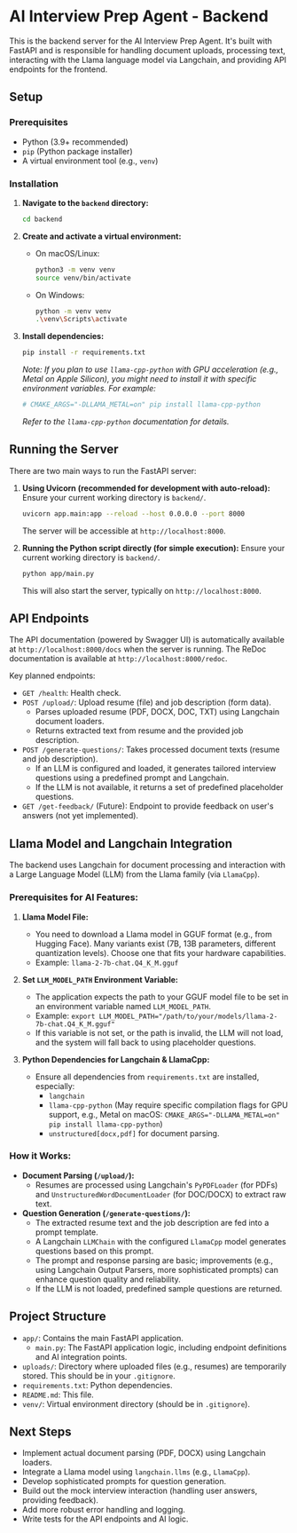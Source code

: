 # AI Interview Prep Agent - Backend

This is the backend server for the AI Interview Prep Agent. It's built with FastAPI and is responsible for handling document uploads, processing text, interacting with the Llama language model via Langchain, and providing API endpoints for the frontend.

## Setup

### Prerequisites

*   Python (3.9+ recommended)
*   `pip` (Python package installer)
*   A virtual environment tool (e.g., `venv`)

### Installation

1.  **Navigate to the `backend` directory:**
    ```bash
    cd backend
    ```

2.  **Create and activate a virtual environment:**
    *   On macOS/Linux:
        ```bash
        python3 -m venv venv
        source venv/bin/activate
        ```
    *   On Windows:
        ```bash
        python -m venv venv
        .\venv\Scripts\activate
        ```

3.  **Install dependencies:**
    ```bash
    pip install -r requirements.txt
    ```
    *Note: If you plan to use `llama-cpp-python` with GPU acceleration (e.g., Metal on Apple Silicon), you might need to install it with specific environment variables. For example:*
    ```bash
    # CMAKE_ARGS="-DLLAMA_METAL=on" pip install llama-cpp-python
    ```
    *Refer to the `llama-cpp-python` documentation for details.*

## Running the Server

There are two main ways to run the FastAPI server:

1.  **Using Uvicorn (recommended for development with auto-reload):**
    Ensure your current working directory is `backend/`.
    ```bash
    uvicorn app.main:app --reload --host 0.0.0.0 --port 8000
    ```
    The server will be accessible at `http://localhost:8000`.

2.  **Running the Python script directly (for simple execution):**
    Ensure your current working directory is `backend/`.
    ```bash
    python app/main.py
    ```
    This will also start the server, typically on `http://localhost:8000`.

## API Endpoints

The API documentation (powered by Swagger UI) is automatically available at `http://localhost:8000/docs` when the server is running.
The ReDoc documentation is available at `http://localhost:8000/redoc`.

Key planned endpoints:

*   `GET /health`: Health check.
*   `POST /upload/`: Upload resume (file) and job description (form data).
    *   Parses uploaded resume (PDF, DOCX, DOC, TXT) using Langchain document loaders.
    *   Returns extracted text from resume and the provided job description.
*   `POST /generate-questions/`: Takes processed document texts (resume and job description).
    *   If an LLM is configured and loaded, it generates tailored interview questions using a predefined prompt and Langchain.
    *   If the LLM is not available, it returns a set of predefined placeholder questions.
*   `GET /get-feedback/` (Future): Endpoint to provide feedback on user's answers (not yet implemented).


## Llama Model and Langchain Integration

The backend uses Langchain for document processing and interaction with a Large Language Model (LLM) from the Llama family (via `LlamaCpp`).

### Prerequisites for AI Features:

1.  **Llama Model File:**
    *   You need to download a Llama model in GGUF format (e.g., from Hugging Face). Many variants exist (7B, 13B parameters, different quantization levels). Choose one that fits your hardware capabilities.
    *   Example: `llama-2-7b-chat.Q4_K_M.gguf`

2.  **Set `LLM_MODEL_PATH` Environment Variable:**
    *   The application expects the path to your GGUF model file to be set in an environment variable named `LLM_MODEL_PATH`.
    *   Example: `export LLM_MODEL_PATH="/path/to/your/models/llama-2-7b-chat.Q4_K_M.gguf"`
    *   If this variable is not set, or the path is invalid, the LLM will not load, and the system will fall back to using placeholder questions.

3.  **Python Dependencies for Langchain & LlamaCpp:**
    *   Ensure all dependencies from `requirements.txt` are installed, especially:
        *   `langchain`
        *   `llama-cpp-python` (May require specific compilation flags for GPU support, e.g., Metal on macOS: `CMAKE_ARGS="-DLLAMA_METAL=on" pip install llama-cpp-python`)
        *   `unstructured[docx,pdf]` for document parsing.

### How it Works:

*   **Document Parsing (`/upload/`):**
    *   Resumes are processed using Langchain's `PyPDFLoader` (for PDFs) and `UnstructuredWordDocumentLoader` (for DOC/DOCX) to extract raw text.
*   **Question Generation (`/generate-questions/`):**
    *   The extracted resume text and the job description are fed into a prompt template.
    *   A Langchain `LLMChain` with the configured `LlamaCpp` model generates questions based on this prompt.
    *   The prompt and response parsing are basic; improvements (e.g., using Langchain Output Parsers, more sophisticated prompts) can enhance question quality and reliability.
    *   If the LLM is not loaded, predefined sample questions are returned.

## Project Structure

*   `app/`: Contains the main FastAPI application.
    *   `main.py`: The FastAPI application logic, including endpoint definitions and AI integration points.
*   `uploads/`: Directory where uploaded files (e.g., resumes) are temporarily stored. This should be in your `.gitignore`.
*   `requirements.txt`: Python dependencies.
*   `README.md`: This file.
*   `venv/`: Virtual environment directory (should be in `.gitignore`).

## Next Steps

*   Implement actual document parsing (PDF, DOCX) using Langchain loaders.
*   Integrate a Llama model using `langchain.llms` (e.g., `LlamaCpp`).
*   Develop sophisticated prompts for question generation.
*   Build out the mock interview interaction (handling user answers, providing feedback).
*   Add more robust error handling and logging.
*   Write tests for the API endpoints and AI logic.
